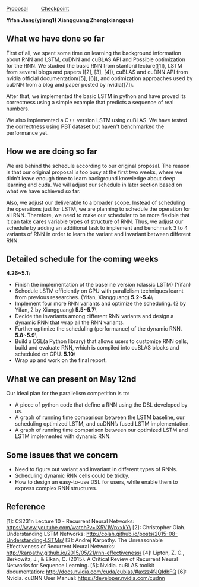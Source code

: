 [Proposal](/index.md)&nbsp;&nbsp;&nbsp;&nbsp;&nbsp;&nbsp;&nbsp;&nbsp;
[Checkpoint](/checkpoint.md)

**Yifan Jiang(yjiang1)**		**Xiangguang Zheng(xiangguz)**

What we have done so far
------------------------

First of all, we spent some time on learning the background information about RNN and LSTM, 
cuDNN and cuBLAS API and Possible optimization for the RNN.  We studied the basic RNN from stanford lecture([1]), LSTM from several blogs and papers ([2], [3], [4]), cuBLAS and cuDNN API from nvidia official documentation([5], [6]), and optimization approaches used by cuDNN from a blog and paper posted by nvidia([7]).

After that, we implemented the basic LSTM in python and have proved its correctness using a simple example that predicts a sequence of real numbers.

We also implemented a C++ version LSTM using cuBLAS. We have tested the correctness using PBT dataset but haven't benchmarked the performance yet.

How we are doing so far
-----------------------

We are behind the schedule according to our original proposal. The reason is that our original proposal is too busy at the first two weeks, where we didn't leave enough time to learn background knowledge about deep learning and cuda. We will adjust our schedule in later section based on what we have achieved so far. 

Also, we adjust our deliverable to a broader scope. Instead of scheduling the operations just for LSTM, we are planning to schedule the operation for all RNN. Therefore, we need to make our scheduler to be more flexible that it can take cares variable types of structure of RNN. Thus, we adjust our schedule by adding an additional task to implement and benchmark 3 to 4 variants of RNN in order to learn the variant and invariant between different RNN. 

Detailed schedule for the coming weeks
--------------------------------------

**4.26~5.1**\
- Finish the implementation of the baseline version (classic LSTM) (Yifan)
- Schedule LSTM efficiently on GPU with parallelism techniques learnt from previous researches. (Yifan, Xiangguang)
**5.2~5.4**\
- Implement four more RNN variants and optimize the scheduling. (2 by Yifan, 2 by Xiangguang)
**5.5~5.7**\
- Decide the invariants among different RNN variants and design a dynamic RNN that wrap all the RNN variants.
- Further optimize the scheduling (performance) of the dynamic RNN.
**5.8~5.9**\
- Build a DSL(a Python library) that allows users to customize RNN cells, build and evaluate RNN, which is compiled into cuBLAS blocks and scheduled on GPU.
**5.10**\
- Wrap up and work on the final report.

What we can present on May 12nd
-------------------------------
Our ideal plan for the parallelism competition is to:
- A piece of python code that define a RNN using the DSL developed by us.
- A graph of running time comparison between the LSTM baseline, our scheduling optimized LSTM, and cuDNN’s fused LSTM implementation.
- A graph of running time comparison between our optimized LSTM and LSTM implemented with dynamic RNN.

Some issues that we concern
---------------------------
- Need to figure out variant and invariant in different types of RNNs.
- Scheduling dynamic RNN cells could be tricky.
- How to design an easy-to-use DSL for users, while enable them to express complex RNN structures.

Reference
---------
\[1]: CS231n Lecture 10 - Recurrent Neural Networks: https://www.youtube.com/watch?v=iX5V1WpxxkY\
\[2]: Christopher Olah. Understanding LSTM Networks: http://colah.github.io/posts/2015-08-Understanding-LSTMs/
\[3]: Andrej Karpathy. The Unreasonable Effectiveness of Recurrent Neural Networks: http://karpathy.github.io/2015/05/21/rnn-effectiveness/
\[4]: Lipton, Z. C., Berkowitz, J., & Elkan, C. (2015). A Critical Review of Recurrent Neural Networks for Sequence Learning.
\[5]: Nvidia. cuBLAS toolkit documentation: http://docs.nvidia.com/cuda/cublas/#axzz4fJQIdbFQ
\[6]: Nvidia. cuDNN User Manual: https://developer.nvidia.com/cudnn
